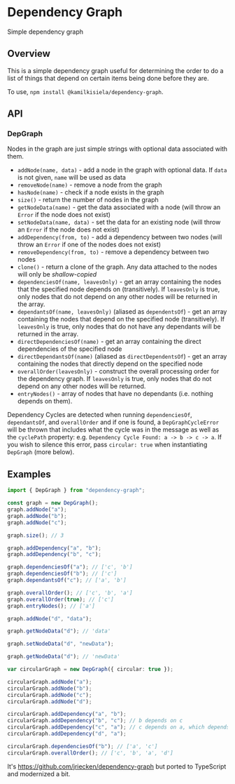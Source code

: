 # Dependency Graph

Simple dependency graph

## Overview

This is a simple dependency graph useful for determining the order to do a list of things that depend on certain items being done before they are.

To use, `npm install @kamilkisiela/dependency-graph`.

## API

### DepGraph

Nodes in the graph are just simple strings with optional data associated with them.

- `addNode(name, data)` - add a node in the graph with optional data. If `data` is not given, `name` will be used as data
- `removeNode(name)` - remove a node from the graph
- `hasNode(name)` - check if a node exists in the graph
- `size()` - return the number of nodes in the graph
- `getNodeData(name)` - get the data associated with a node (will throw an `Error` if the node does not exist)
- `setNodeData(name, data)` - set the data for an existing node (will throw an `Error` if the node does not exist)
- `addDependency(from, to)` - add a dependency between two nodes (will throw an `Error` if one of the nodes does not exist)
- `removeDependency(from, to)` - remove a dependency between two nodes
- `clone()` - return a clone of the graph. Any data attached to the nodes will only be _shallow-copied_
- `dependenciesOf(name, leavesOnly)` - get an array containing the nodes that the specified node depends on (transitively). If `leavesOnly` is true, only nodes that do not depend on any other nodes will be returned in the array.
- `dependantsOf(name, leavesOnly)` (aliased as `dependentsOf`) - get an array containing the nodes that depend on the specified node (transitively). If `leavesOnly` is true, only nodes that do not have any dependants will be returned in the array.
- `directDependenciesOf(name)` - get an array containing the direct dependencies of the specified node
- `directDependantsOf(name)` (aliased as `directDependentsOf`) - get an array containing the nodes that directly depend on the specified node
- `overallOrder(leavesOnly)` - construct the overall processing order for the dependency graph. If `leavesOnly` is true, only nodes that do not depend on any other nodes will be returned.
- `entryNodes()` - array of nodes that have no dependants (i.e. nothing depends on them).

Dependency Cycles are detected when running `dependenciesOf`, `dependantsOf`, and `overallOrder` and if one is found, a `DepGraphCycleError` will be thrown that includes what the cycle was in the message as well as the `cyclePath` property: e.g. `Dependency Cycle Found: a -> b -> c -> a`. If you wish to silence this error, pass `circular: true` when instantiating `DepGraph` (more below).

## Examples

```typescript
import { DepGraph } from "dependency-graph";

const graph = new DepGraph();
graph.addNode("a");
graph.addNode("b");
graph.addNode("c");

graph.size(); // 3

graph.addDependency("a", "b");
graph.addDependency("b", "c");

graph.dependenciesOf("a"); // ['c', 'b']
graph.dependenciesOf("b"); // ['c']
graph.dependantsOf("c"); // ['a', 'b']

graph.overallOrder(); // ['c', 'b', 'a']
graph.overallOrder(true); // ['c']
graph.entryNodes(); // ['a']

graph.addNode("d", "data");

graph.getNodeData("d"); // 'data'

graph.setNodeData("d", "newData");

graph.getNodeData("d"); // 'newData'

var circularGraph = new DepGraph({ circular: true });

circularGraph.addNode("a");
circularGraph.addNode("b");
circularGraph.addNode("c");
circularGraph.addNode("d");

circularGraph.addDependency("a", "b");
circularGraph.addDependency("b", "c"); // b depends on c
circularGraph.addDependency("c", "a"); // c depends on a, which depends on b
circularGraph.addDependency("d", "a");

circularGraph.dependenciesOf("b"); // ['a', 'c']
circularGraph.overallOrder(); // ['c', 'b', 'a', 'd']
```

It's https://github.com/jriecken/dependency-graph but ported to TypeScript and modernized a bit.
